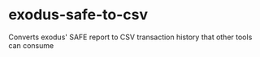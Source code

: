 # exodus-safe-to-csv
Converts exodus' SAFE report to CSV transaction history that other tools can consume
